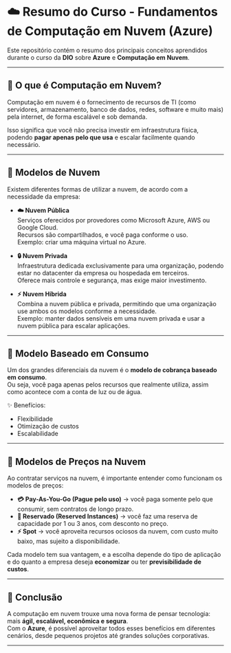 # ☁️ Resumo do Curso - Fundamentos de Computação em Nuvem (Azure)

Este repositório contém o resumo dos principais conceitos aprendidos durante o curso da **DIO** sobre **Azure** e **Computação em Nuvem**.  

---

## 🔹 O que é Computação em Nuvem?
Computação em nuvem é o fornecimento de recursos de TI (como servidores, armazenamento, banco de dados, redes, software e muito mais) pela internet, de forma escalável e sob demanda.  

Isso significa que você não precisa investir em infraestrutura física, podendo **pagar apenas pelo que usa** e escalar facilmente quando necessário.  

---

## 🔹 Modelos de Nuvem
Existem diferentes formas de utilizar a nuvem, de acordo com a necessidade da empresa:  

- **☁️ Nuvem Pública**  
  Serviços oferecidos por provedores como Microsoft Azure, AWS ou Google Cloud.  
  Recursos são compartilhados, e você paga conforme o uso.  
  Exemplo: criar uma máquina virtual no Azure.  

- **🔒 Nuvem Privada**  
  Infraestrutura dedicada exclusivamente para uma organização, podendo estar no datacenter da empresa ou hospedada em terceiros.  
  Oferece mais controle e segurança, mas exige maior investimento.  

- **⚡ Nuvem Híbrida**  
  Combina a nuvem pública e privada, permitindo que uma organização use ambos os modelos conforme a necessidade.  
  Exemplo: manter dados sensíveis em uma nuvem privada e usar a nuvem pública para escalar aplicações.  

---

## 🔹 Modelo Baseado em Consumo
Um dos grandes diferenciais da nuvem é o **modelo de cobrança baseado em consumo**.  
Ou seja, você paga apenas pelos recursos que realmente utiliza, assim como acontece com a conta de luz ou de água.  

✨ Benefícios:  
- Flexibilidade  
- Otimização de custos  
- Escalabilidade  

---

## 🔹 Modelos de Preços na Nuvem
Ao contratar serviços na nuvem, é importante entender como funcionam os modelos de preços:  

- **💳 Pay-As-You-Go (Pague pelo uso)** → você paga somente pelo que consumir, sem contratos de longo prazo.  
- **📅 Reservado (Reserved Instances)** → você faz uma reserva de capacidade por 1 ou 3 anos, com desconto no preço.  
- **⚡ Spot** → você aproveita recursos ociosos da nuvem, com custo muito baixo, mas sujeito a disponibilidade.  

Cada modelo tem sua vantagem, e a escolha depende do tipo de aplicação e do quanto a empresa deseja **economizar** ou ter **previsibilidade de custos**.  

---

## 🚀 Conclusão
A computação em nuvem trouxe uma nova forma de pensar tecnologia: mais **ágil, escalável, econômica e segura**.  
Com o **Azure**, é possível aproveitar todos esses benefícios em diferentes cenários, desde pequenos projetos até grandes soluções corporativas.  

---
